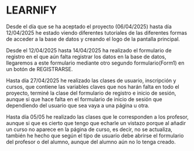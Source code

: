 # LEARNIFY

Desde el día que se ha aceptado el proyecto (06/04/2025) hasta día 12/04/2025 he estado viendo diferentes tutoriales de las diferentes formas de acceder a la base de datos y creando el logo de la pantalla principal.

Desde el 12/04/2025 hasta 14/04/2025 ha realizado el formulario de registro en el que aún falta registrar los datos en la base de datos, llegaremos a este formulario mediante otro segundo formulario(Form1) en un botón de REGISTRARSE.

Hasta día 27/04/2025 he realizado las clases de usuario, inscripción y cursos, que contiene las variables claves que nos harán falta en todo el proyecto, terminé la clase del formulario de registro e inicio de sesión, aunque si que hace falta en el formulario de inicio de sesión que dependiendo del usuario que sea vaya a una página u otra.

Hasta día 05/05 he realizado las clases que le corresponden a los profesor, aunque si que es cierto que tengo que echarle un vistazo porque al añadir un curso no aparece en la página de curso, es decir, no se actualiza, también he hecho que según el tipo de usuario debe abrirse el formulario del profesor o del alumno, aunque del alumno aún no lo tenga creado.
